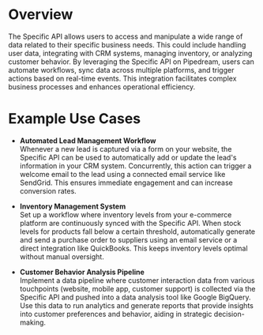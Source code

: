 # Overview

The Specific API allows users to access and manipulate a wide range of data related to their specific business needs. This could include handling user data, integrating with CRM systems, managing inventory, or analyzing customer behavior. By leveraging the Specific API on Pipedream, users can automate workflows, sync data across multiple platforms, and trigger actions based on real-time events. This integration facilitates complex business processes and enhances operational efficiency.

# Example Use Cases

- **Automated Lead Management Workflow**  
  Whenever a new lead is captured via a form on your website, the Specific API can be used to automatically add or update the lead's information in your CRM system. Concurrently, this action can trigger a welcome email to the lead using a connected email service like SendGrid. This ensures immediate engagement and can increase conversion rates.

- **Inventory Management System**  
  Set up a workflow where inventory levels from your e-commerce platform are continuously synced with the Specific API. When stock levels for products fall below a certain threshold, automatically generate and send a purchase order to suppliers using an email service or a direct integration like QuickBooks. This keeps inventory levels optimal without manual oversight.

- **Customer Behavior Analysis Pipeline**  
  Implement a data pipeline where customer interaction data from various touchpoints (website, mobile app, customer support) is collected via the Specific API and pushed into a data analysis tool like Google BigQuery. Use this data to run analytics and generate reports that provide insights into customer preferences and behavior, aiding in strategic decision-making.
